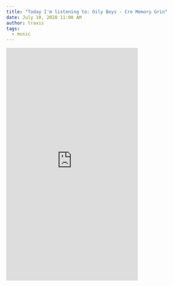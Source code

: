 ```yaml
---
title: "Today I'm listening to: Oily Boys - Cro Memory Grin"
date: July 10, 2020 11:00 AM
author: travis
tags:
  - music
---
```

<iframe style="border: 0; width: 350px; height: 621px;" src="https://bandcamp.com/EmbeddedPlayer/album=503624663/size=large/bgcol=ffffff/linkcol=0687f5/tracklist=false/transparent=true/" seamless><a href="http://oilyboys.bandcamp.com/album/cro-memory-grin">Cro Memory Grin by Oily Boys</a></iframe>
